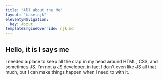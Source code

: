 ```yaml
---
title: "All about the Me"
layout: "base.njk"
eleventyNavigation:
  key: About
templateEngineOverride: njk,md
---
```


## Hello, it is I says me

I needed a place to keep all the crap in my head around HTML, CSS, and sometimes JS. I'm not a JS developer, in fact I don't even like JS all that much, but I can make things happen when I need to with it.
